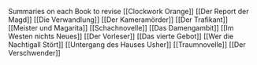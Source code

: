 Summaries on each Book to revise
[[Clockwork Orange]] 
[[Der Report der Magd]] 
[[Die Verwandlung]] 
[[Der Kameramörder]] 
[[Der Trafikant]] 
[[Meister und Magarita]]
[[Schachnovelle]]
[[Das Damengambit]]
[[Im Westen nichts Neues]]
[[Der Vorleser]]
[[Das vierte Gebot]]
[[Wer die Nachtigall Stört]]
[[Untergang des Hauses Usher]]
[[Traumnovelle]]
[[Der Verschwender]]